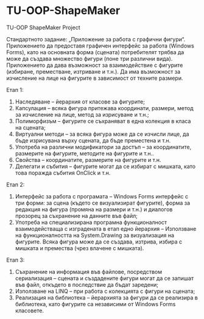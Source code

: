 # TU-OOP-ShapeMaker
TU-OOP ShapeMaker Project


Стандартното задание:  „Приложение за работа с графични фигури“. 
Приложението да предоставя графичен интерфейс за работа (Windows Forms), като на основната форма (сцената) потребителят трябва да може да 
създава множество фигури (поне три различни вида). Приложението да дава възможност за взаимодействие с фигурите 
(избиране, преместване, изтриване и т.н.). Да има възможност за изчисление на лице на фигурите в зависимост от техните размери.

Етап 1:

1. Наследяване – йерархия от класове за фигурите;
2. Капсулация – всяка фигура притежава координати, размери, метод за изчисление на лице, метод за изрисуване и т.н.;
3. Полиморфизъм – фигурите се съхраняват в една колекция в класа на сцената;
4. Виртуални методи – за всяка фигура може да се изчисли лице, да бъде изрисувана върху сцената, да бъде преместена и т.н.
5. Употреба на различни модификатори за достъп – за координатите, размерите на фигурите, методите на фигурите и т.н..
6. Свойства – координатите, размерите на фигурите и т.н.
7. Делегати и събития – фигурите могат да се избират с мишката, като това поражда събития OnClick и т.н.

Етап 2:

1. Интерфейс за работа с програмата – Windows Forms интерфейс с три форми: за сцена (където се визуализират фигурите), форма за 
   редакция на фигура (промяна на размери и т.н.) и диалогов прозорец за съхранение на данните във файл;
2. Употреба на специализирана програмна функционалност взаимодействаща с изградената в етап едно йерархия – 
   Използване на функционалността на System.Drawing за визуализация на фигурите. Всяка фигура може да се създава, изтрива, 
   избира с мишката и премества (чрез влачене с мишката).

Етап 3:

1. Съхранение на информация във файлове, посредством сериализация – сцената и създадените фигури могат да се запишат във файл, 
   откъдето в последствие да бъдат заредени;
2. Използване на LINQ – при работа с колекцията с фигури на сцената;
3. Реализация на библиотека – йерархията за фигури да се реализира в библиотека, като фигурите са независими от Windows Forms класовете.
